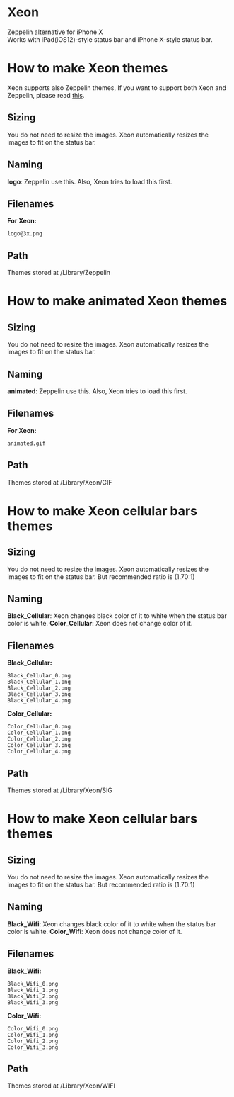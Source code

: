 # Xeon
Zeppelin alternative for iPhone X  
Works with iPad(iOS12)-style status bar and iPhone X-style status bar.  


# How to make Xeon themes


Xeon supports also Zeppelin themes, If you want to support both Xeon and Zeppelin, please read [this](https://github.com/alexzielenski/Zeppelin/blob/master/layout/Library/Zeppelin/README.md#ios4).

## Sizing

You do not need to resize the images. Xeon automatically resizes the images to fit on the status bar.

## Naming
**logo**: Zeppelin use this. Also, Xeon tries to load this first.

## Filenames

**For Xeon:**

	logo@3x.png
	
## Path
Themes stored at /Library/Zeppelin


# How to make animated Xeon themes


## Sizing

You do not need to resize the images. Xeon automatically resizes the images to fit on the status bar.

## Naming
**animated**: Zeppelin use this. Also, Xeon tries to load this first.

## Filenames

**For Xeon:**

	animated.gif

## Path
Themes stored at /Library/Xeon/GIF


# How to make Xeon cellular bars themes

## Sizing
You do not need to resize the images. Xeon automatically resizes the images to fit on the status bar. But recommended ratio is (1.70:1)

## Naming
**Black_Cellular**: Xeon changes black color of it to white when the status bar color is white.
**Color_Cellular**: Xeon does not change color of it.

## Filenames
**Black_Cellular:**

	Black_Cellular_0.png
	Black_Cellular_1.png
	Black_Cellular_2.png
	Black_Cellular_3.png
	Black_Cellular_4.png
	
**Color_Cellular:**

	Color_Cellular_0.png
	Color_Cellular_1.png
	Color_Cellular_2.png
	Color_Cellular_3.png
	Color_Cellular_4.png
	
## Path
Themes stored at /Library/Xeon/SIG

# How to make Xeon cellular bars themes

## Sizing
You do not need to resize the images. Xeon automatically resizes the images to fit on the status bar. But recommended ratio is (1.70:1)

## Naming
**Black_Wifi**: Xeon changes black color of it to white when the status bar color is white.
**Color_Wifi**: Xeon does not change color of it.

## Filenames
**Black_Wifi:**

	Black_Wifi_0.png
	Black_Wifi_1.png
	Black_Wifi_2.png
	Black_Wifi_3.png
	
**Color_Wifi:**

	Color_Wifi_0.png
	Color_Wifi_1.png
	Color_Wifi_2.png
	Color_Wifi_3.png
	
## Path
Themes stored at /Library/Xeon/WIFI